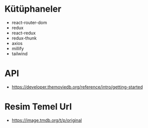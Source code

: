 # Kütüphaneler

- react-router-dom
- redux
- react-redux
- redux-thunk
- axios
- millify
- tailwind

# API

- https://developer.themoviedb.org/reference/intro/getting-started

# Resim Temel Url

- https://image.tmdb.org/t/p/original
